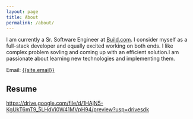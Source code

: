 ```yaml
---
layout: page
title: About
permalink: /about/
---
```

<p>
I am currently a Sr. Software Engineer at <a href="https://www.build.com" target="_blank">Build.com</a>. I consider myself as a full-stack developer and equally excited working on both ends. I like complex problem sovling and coming up with an efficient solution.I am passionate about learning new technologies and implementing them. 
</p>

Email: <a href="mailto:{{site.email}}?Subject=From Blog Site:">{{site.email}}</a>

## Resume
https://drive.google.com/file/d/1HAjN5-KgUkT6mT9_5LHdVi0W41MVpH94/preview?usp=drivesdk

